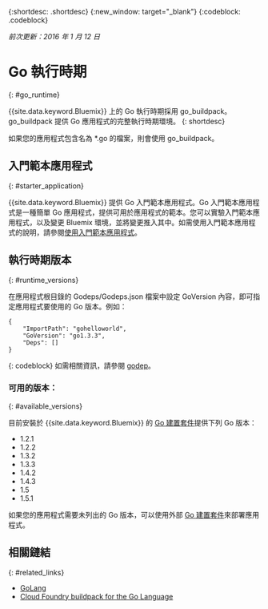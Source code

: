 {:shortdesc: .shortdesc}
{:new_window: target="_blank"}
{:codeblock: .codeblock}

*前次更新：2016 年 1 月 12 日*

# Go 執行時期
{: #go_runtime}

{{site.data.keyword.Bluemix}} 上的 Go 執行時期採用 go_buildpack。
go_buildpack 提供 Go 應用程式的完整執行時期環境。
{: shortdesc}

如果您的應用程式包含名為 *.go 的檔案，則會使用 go_buildpack。

## 入門範本應用程式
{: #starter_application}

{{site.data.keyword.Bluemix}} 提供 Go 入門範本應用程式。Go 入門範本應用程式是一種簡單 Go 應用程式，提供可用於應用程式的範本。您可以實驗入門範本應用程式，以及變更 Bluemix 環境，並將變更推入其中。如需使用入門範本應用程式的說明，請參閱[使用入門範本應用程式](../../cfapps/starter_app_usage.html)。

## 執行時期版本
{: #runtime_versions}

在應用程式根目錄的 Godeps/Godeps.json 檔案中設定 GoVersion 內容，即可指定應用程式要使用的 Go 版本。例如：

```
{
	"ImportPath": "gohelloworld",
	"GoVersion": "go1.3.3",
	"Deps": []
}
```
{: codeblock}
如需相關資訊，請參閱 [godep](https://github.com/tools/godep)。

### 可用的版本：
{: #available_versions}

目前安裝於 {{site.data.keyword.Bluemix}} 的 [Go 建置套件](https://github.com/cloudfoundry/go-buildpack/releases/tag/v1.6.2)提供下列 Go 版本：

* 1.2.1
* 1.2.2
* 1.3.2
* 1.3.3
* 1.4.2
* 1.4.3
* 1.5
* 1.5.1

如果您的應用程式需要未列出的 Go 版本，可以使用外部 [Go 建置套件](https://github.com/cloudfoundry/go-buildpack.git)來部署應用程式。

## 相關鏈結
{: #related_links}
* [GoLang](http://golang.org/)
* [Cloud Foundry buildpack for the Go Language](https://github.com/cloudfoundry/go-buildpack)
